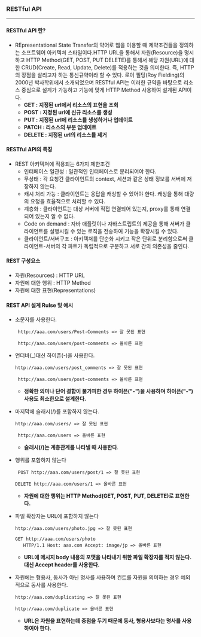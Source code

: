 ### RESTful API

<hr>

#### RESTful API 란?

- REpresentational State Transfer의 약어로 웹을 이용할 때 제약조건들을 정의하는 소프트웨어 아키텍쳐 스타일이다.HTTP URL을 통해서 자원(Resource)을 명시하고 HTTP Method(GET, POST, PUT DELETE)를 통해서 해당 자원(URL)에 대한 CRUD(Create, Read, Update, Delete)를 적용하는 것을 의미한다. 즉, HTTP의 장점을 살리고자 하는 통신규약이라 할 수 있다. 로이 필딩(Roy Fielding)의 2000년 박사학위에서 소개되었으며 RESTful API는 이러한 규약을 바탕으로 리소스 중심으로 설계가 가능하고 기능에 맞게 HTTP Method 사용하여 설계된 API이다.
  - **GET : 지정된 url에서 리소스의 표현을 조회**
  - **POST : 지정된 url에 신규 리소스를 생성**
  - **PUT : 지정된 url에 리소스를 생성하거나 업데이트**
  - **PATCH : 리소스의 부분 업데이트**
  - **DELETE : 지정된 url의 리소스를 제거**

#### RESTful API의 특징

- REST 아키텍쳐에 적용되는 6가지 제한조건
  - 인터페이스 일관성 : 일관적인 인터페이스로 분리되어야 한다.
  - 무상태 : 각 요청간 클라이언트의 context, 세션과 같은 상태 정보를 서버에 저장하지 않는다.
  - 캐시 처리 가능 : 클라이언트는 응답을 캐싱할 수 있어야 한다. 캐싱을 통해 대량의 요청을 효율적으로 처리할 수 있다.
  - 계층화 : 클라이언트는 대상 서버에 직접 연결되어 있는지, proxy를 통해 연결되어 있는지 알 수 없다.
  - Code on demand : 자바 애플릿이나 자바스트립트의 제공을 통해 서버가 클라이언트를 실행시킬 수 있는 로직을 전송하여 기능을 확장시킬 수 있다.
  - 클라이언트/서버구조 : 아키텍쳐를 단순화 시키고 작은 단위로 분리함으로써 클라이언트-서버의 각 파트가 독립적으로 구분하고 서로 간의 의존성을 줄인다.

#### REST 구성요소

- 자원(Resources) : HTTP URL
- 자원에 대한 행위 : HTTP Method
- 자원에 대한 표현(Representations)

#### **REST API 설계 Rulse 및 예시**

- 소문자를 사용한다.

  ```http
   http://aaa.com/users/Post-Comments => 잘 못된 표현
  ```

  ```http
   http://aaa.com/users/post-comments => 올바른 표현
  ```

- 언더바(_)대신 하이픈(-)을 사용한다.

  ```http
  http://aaa.com/users/post_comments => 잘 못된 표현
  ```

  ```http
   http://aaa.com/users/post-comments => 올바른 표현
  ```

  - **정확한 의미나 단어 결합이 불가피한 경우 하이픈("-")을 사용하며 하이픈("-") 사용도 최소한으로 설계한다.**

- 마지막에 슬래시(/)를 포함하지 않는다.

  ```http
  http://aaa.com/users/ => 잘 못된 표현
  ```

  ```http
   http://aaa.com/users => 올바른 표현
  ```

  - **슬래시(/)는 계층관계를 나타낼 때 사용한다**.

- 행위를 포함하지 않는다

  ```http
   POST http://aaa.com/users/post/1 => 잘 못된 표현
  ```

  ```http
  DELETE http://aaa.com/users/1 => 올바른 표현
  ```

  - **자원에 대한 행위는 HTTP Method(GET, POST, PUT, DELETE)로 표현한다.**

- 파일 확장자는 URL에 포함하지 않는다

  ```http
  http://aaa.com/users/photo.jpg => 잘 못된 표현
  ```

  ```http
  GET http://aaa.com/users/photo
     HTTP/1.1 Host: aaa.com Accept: image/jp => 올바른 표현
  ```

  - **URL에 메시지 body 내용의 포맷을 나타내기 위한 파일 확장자를 적지 않는다. 대신 Accept header를 사용한다.**

- 자원에는 형용사, 동사가 아닌 명사를 사용하며 컨트롤 자원을 의미하는 경우 예외적으로 동사를 사용한다.

  ```http
  http://aaa.com/duplicating => 잘 못된 표현
  ```

  ```http
  http://aaa.com/duplicate => 올바른 표현
  ```

  - **URL은 자원을 표현하는데 중점을 두기 때문에 동사, 형용사보다는 명사를 사용하여야 한다.**